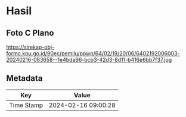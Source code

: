 # Hasil

## Foto C Plano

https://sirekap-obj-formc.kpu.go.id/90ec/pemilu/ppwp/64/02/19/20/06/6402192006003-20240216-083658--1e4bda96-bcb3-42d3-8d11-b416e6bb7f37.jpg


## Metadata

| Key        | Value               |
| ---------- | ------------------- |
| Time Stamp | 2024-02-16 09:00:28 |



